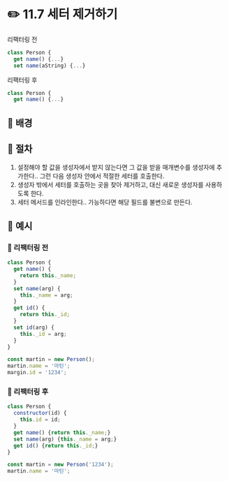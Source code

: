 # ✏️ 11.7 세터 제거하기

리팩터링 전

```javascript
class Person {
  get name() {...}
  set name(aString) {...}
```

리팩터링 후

```javascript
class Person {
  get name() {...}
```

## 🧷 배경

## 🧷 절차

1. 설정해야 할 값을 생성자에서 받지 않는다면 그 값을 받을 매개변수를 생성자에 추가한다.. 그런 다음 생성자 안에서 적절한 세터를 호출한다.
2. 생성자 밖에서 세터를 호출하는 곳을 찾아 제거하고, 대신 새로운 생성자를 사용하도록 한다.
3. 세터 메서드를 인라인한다.. 가능하다면 해당 필드를 불변으로 만든다.

## 🧷 예시

### 🧷 리팩터링 전

```javascript
class Person {
  get name() {
    return this._name;
  }
  set name(arg) {
    this._name = arg;
  }
  get id() {
    return this._id;
  }
  set id(arg) {
    this._id = arg;
  }
}

const martin = new Person();
martin.name = '마틴';
margin.id = '1234';
```

### 🧷 리팩터링 후

```javascript
class Person {
  constructor(id) {
    this.id = id;
  }
  get name() {return this._name;}
  set name(arg) {this._name = arg;}
  get id() {return this._id;}
}

const martin = new Person('1234');
martin.name = '마틴';
```
